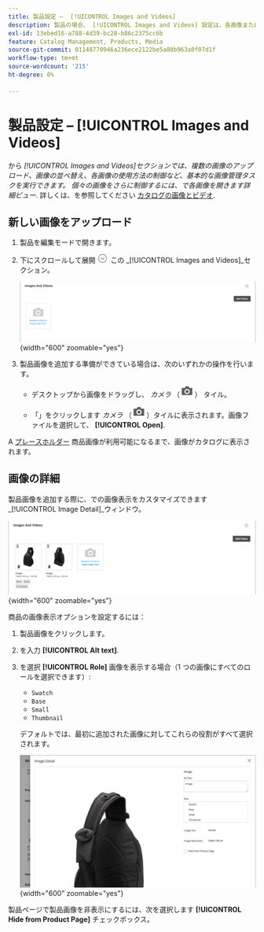 ```yaml
---
title: 製品設定 –  [!UICONTROL Images and Videos]
description: 製品の場合、 [!UICONTROL Images and Videos] 設定は、各画像またはビデオを製品リストに使用する方法を決定します。
exl-id: 13ebed16-a788-4d39-bc28-b86c2375cc6b
feature: Catalog Management, Products, Media
source-git-commit: 01148770946a236ece2122be5a88b963a0f07d1f
workflow-type: tm+mt
source-wordcount: '215'
ht-degree: 0%

---
```


# 製品設定 –  [!UICONTROL Images and Videos]

から _[!UICONTROL Images and Videos]_セクションでは、複数の画像のアップロード、画像の並べ替え、各画像の使用方法の制御など、基本的な画像管理タスクを実行できます。 個々の画像をさらに制御するには、で各画像を開きます_&#x200B;詳細ビュー&#x200B;_. 詳しくは、を参照してください [カタログの画像とビデオ](catalog-images-video.md).

## 新しい画像をアップロード

1. 製品を編集モードで開きます。

1. 下にスクロールして展開 ![展開セレクター](../assets/icon-display-expand.png) この _[!UICONTROL Images and Videos]_セクション。

   ![画像とビデオ](./assets/product-simple-images-videos.png){width="600" zoomable="yes"}

1. 製品画像を追加する準備ができている場合は、次のいずれかの操作を行います。

   - デスクトップから画像をドラッグし、 _カメラ_ （![カメラアイコン](../assets/icon-camera.png)） タイル。

   - 「」をクリックします _カメラ_ （![カメラアイコン](../assets/icon-camera.png)）タイルに表示されます。画像ファイルを選択して、 **[!UICONTROL Open]**.

A [プレースホルダー](product-image-config.md#image-placeholders) 商品画像が利用可能になるまで、画像がカタログに表示されます。

## 画像の詳細

製品画像を追加する際に、での画像表示をカスタマイズできます _[!UICONTROL Image Detail]_ウィンドウ。

![製品画像](./assets/image-video.png){width="600" zoomable="yes"}

商品の画像表示オプションを設定するには：

1. 製品画像をクリックします。

1. を入力 **[!UICONTROL Alt text]**.

1. を選択 **[!UICONTROL Role]** 画像を表示する場合（1 つの画像にすべてのロールを選択できます）:

   - `Swatch`
   - `Base`
   - `Small`
   - `Thumbnail`

   デフォルトでは、最初に追加された画像に対してこれらの役割がすべて選択されます。

   ![画像の詳細](./assets/product-image-details.png){width="600" zoomable="yes"}

製品ページで製品画像を非表示にするには、次を選択します **[!UICONTROL Hide from Product Page]** チェックボックス。

